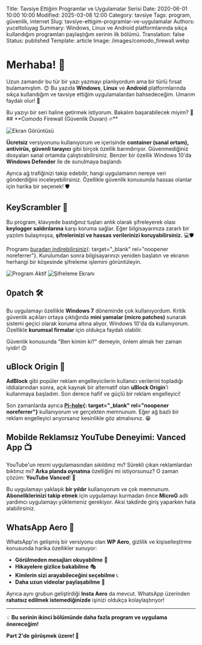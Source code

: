 Title: Tavsiye Ettiğim Programlar ve Uygulamalar Serisi
Date: 2020-06-01 10:00 10:00
Modified: 2025-03-08 12:00
Category: tavsiye
Tags: program, güvenlik, internet
Slug: tavsiye-ettigim-programlar-ve-uygulamalar
Authors: yuceltoluyag
Summary: Windows, Linux ve Android platformlarında sıkça kullandığım programları paylaştığım serinin ilk bölümü.
Translation: false
Status: published
Template: article
Image: /images/comodo_firewall.webp


# Merhaba! 👋

Uzun zamandır bu tür bir yazı yazmayı planlıyordum ama bir türlü fırsat bulamamıştım. 😊 Bu yazıda **Windows**, **Linux** ve **Android** platformlarında sıkça kullandığım ve tavsiye ettiğim uygulamalardan bahsedeceğim. Umarım faydalı olur! 🚀


<div class="info-box important">
Bu yazıyı bir seri haline getirmek istiyorum. Bakalım başarabilecek miyim? 🤞</div>
## **Comodo Firewall (Güvenlik Duvarı) 🔥**

![Ekran Görüntüsü](/images/comodo_firewall.webp)

**Ücretsiz** versiyonunu kullanıyorum ve içerisinde **container (sanal ortam), antivirüs, güvenli tarayıcı** gibi birçok özellik barındırıyor. Güvenmediğiniz dosyaları sanal ortamda çalıştırabilirsiniz. Benzer bir özellik Windows 10'da **Windows Defender** ile de sunulmaya başlandı.

Ayrıca ağ trafiğinizi takip edebilir, hangi uygulamanın nereye veri gönderdiğini inceleyebilirsiniz. Özellikle güvenlik konusunda hassas olanlar için harika bir seçenek! 🛡️

## **KeyScrambler 🔑**

Bu program, klavyede bastığınız tuşları anlık olarak şifreleyerek olası **keylogger saldırılarına** karşı koruma sağlar. Eğer bilgisayarınıza zararlı bir yazılım bulaşmışsa, **şifrelerinizi ve hassas verilerinizi koruyabilirsiniz.** 💻🛡️

Programı [buradan indirebilirsiniz](https://www.qfxsoftware.com/download.htm){: target="_blank" rel="noopener noreferrer"}. Kurulumdan sonra bilgisayarınızı yeniden başlatın ve ekranın herhangi bir köşesinde şifreleme işlemini görüntüleyin.

![Program Aktif](/images/keyscrambler.webp)
![Şifreleme Ekranı](/images/keyscrambler2.webp)

## **0patch 🛠️**

Bu uygulamayı özellikle **Windows 7** döneminde çok kullanıyordum. Kritik güvenlik açıkları ortaya çıktığında **mini yamalar (micro patches)** sunarak sistemi geçici olarak koruma altına alıyor. Windows 10'da da kullanıyorum. Özellikle **kurumsal firmalar** için oldukça faydalı olabilir.

Güvenlik konusunda "Ben kimim ki?" demeyin, önlem almak her zaman iyidir! 😊

## **uBlock Origin 🚫**

**AdBlock** gibi popüler reklam engelleyicilerin kullanıcı verilerini topladığı iddialarından sonra, açık kaynak bir alternatif olan **uBlock Origin**'i kullanmaya başladım. Son derece hafif ve güçlü bir reklam engelleyici!

Son zamanlarda ayrıca **[Pi-hole](https://pi-hole.net/){: target="_blank" rel="noopener noreferrer"}** kullanıyorum ve gerçekten memnunum. Eğer ağ bazlı bir reklam engelleyici arıyorsanız kesinlikle göz atmalısınız. 😁

## **Mobilde Reklamsız YouTube Deneyimi: Vanced App 📺**

YouTube'un resmi uygulamasından sıkıldınız mı? Sürekli çıkan reklamlardan bıktınız mı? **Arka planda oynatma** özelliğini mi istiyorsunuz? O zaman çözüm: **YouTube Vanced**! 🎉

Bu uygulamayı yaklaşık **bir yıldır** kullanıyorum ve çok memnunum. **Aboneliklerinizi takip etmek** için uygulamayı kurmadan önce **MicroG** adlı yardımcı uygulamayı yüklemeniz gerekiyor. Aksi takdirde giriş yaparken hata alabilirsiniz.

## **WhatsApp Aero 📱**

WhatsApp'ın gelişmiş bir versiyonu olan **WP Aero**, gizlilik ve kişiselleştirme konusunda harika özellikler sunuyor:

- **Görülmeden mesajları okuyabilme** 👀
- **Hikayelere gizlice bakabilme** 🎭
- **Kimlerin sizi arayabileceğini seçebilme** 📞
- **Daha uzun videolar paylaşabilme** 🎥

Ayrıca aynı grubun geliştirdiği **Insta Aero** da mevcut. WhatsApp üzerinden **rahatsız edilmek istemediğinizde** işinizi oldukça kolaylaştırıyor!

---

💡 **Bu serinin ikinci bölümünde daha fazla program ve uygulama önereceğim!**

**Part 2'de görüşmek üzere! 🚀**

